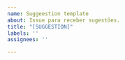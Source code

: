 ```yaml
---
name: Suggeestion template
about: Issue para receber sugestões.
title: "[SUGGESTION]"
labels: ''
assignees: ''

---
```



